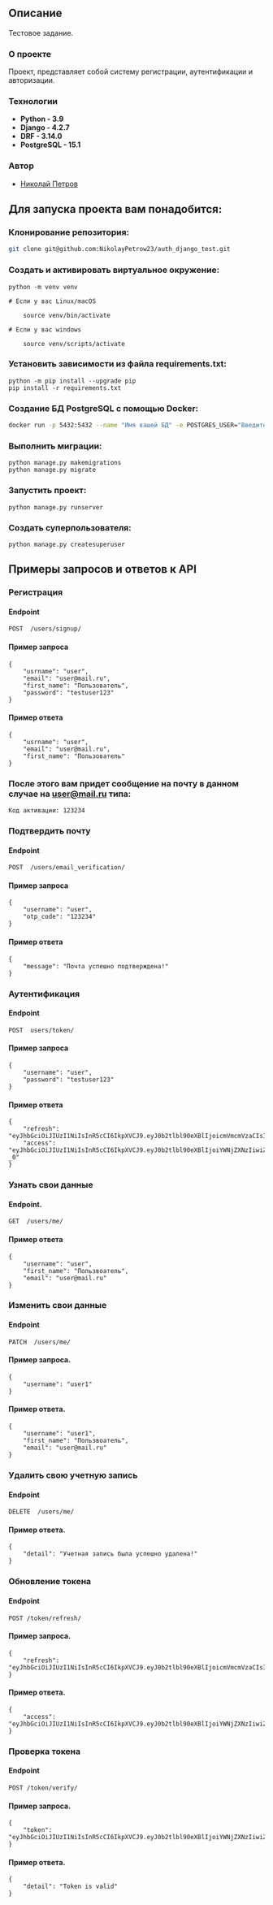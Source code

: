 
## Описание
Тестовое задание.

### О проекте
Проект, представляет собой систему регистрации, аутентификации и авторизации.

### Технологии
- **Python - 3.9**
- **Django - 4.2.7**
- **DRF - 3.14.0**
- **PostgreSQL - 15.1**

### Автор
- [Николай Петров](https://github.com/NikolayPetrow23)

## Для запуска проекта вам понадобится:

### Клонирование репозитория:

```bash
git clone git@github.com:NikolayPetrow23/auth_django_test.git
```

### Cоздать и активировать виртуальное окружение:
```
python -m venv venv

# Если у вас Linux/macOS

    source venv/bin/activate

# Если у вас windows

    source venv/scripts/activate

```
### Установить зависимости из файла requirements.txt:
```
python -m pip install --upgrade pip
pip install -r requirements.txt
```

### Создание БД PostgreSQL с помощью Docker:
```bash
docker run -p 5432:5432 --name "Имя вашей БД" -e POSTGRES_USER="Введите пользователя для БД" -e POSTGRES_PASSWORD="Введите пароль для БД" -e POSTGRES_DB="Имя вашей БД" -d postgres:13.3
```

### Выполнить миграции:
```
python manage.py makemigrations
python manage.py migrate
```

### Запустить проект:
```
python manage.py runserver
```

### Создать суперпользователя:
```
python manage.py createsuperuser
```

## Примеры запросов и ответов к API

### Регистрация
#### Endpoint
```
POST  /users/signup/
```
#### Пример запроса
```
{
    "usrname": "user",
    "email": "user@mail.ru",
    "first_name": "Пользователь",
    "password": "testuser123"
}
```
#### Пример ответа
```
{
    "usrname": "user",
    "email": "user@mail.ru",
    "first_name": "Пользователь"
}
```

### После этого вам придет сообщение на почту в данном случае на user@mail.ru типа:
```
Код активации: 123234
```

### Подтвердить почту
#### Endpoint
```
POST  /users/email_verification/
```

#### Пример запроса 
```
{
    "username": "user",
    "otp_code": "123234"
}
```

#### Пример ответа
```
{
    "message": "Почта успешно подтверждена!"
}
```

### Аутентификация
#### Endpoint
```
POST  users/token/
```

#### Пример запроса 
```
{
    "username": "user",
    "password": "testuser123"
}
```

#### Пример ответа
```
{
    "refresh": "eyJhbGciOiJIUzI1NiIsInR5cCI6IkpXVCJ9.eyJ0b2tlbl90eXBlIjoicmVmcmVzaCIsImV4cCI6MTcwMDM4OTkyMywiaWF0IjoxNzAwMzAzNTIzLCJqdGkiOiI1MTk4NzRiYWVkMGU0OTFhYjhkNmU3NmE3YTNjYjE1NyIsInVzZXJfaWQiOiJuaWtvbGF5cGV0cm93MTNAbWFpbC5ydSJ9.900OjHHSZysHvVE28bbd5hy3D7uym0x36Db6NmiCNfE",
    "access": "eyJhbGciOiJIUzI1NiIsInR5cCI6IkpXVCJ9.eyJ0b2tlbl90eXBlIjoiYWNjZXNzIiwiZXhwIjoxNzAwMzA3MTIzLCJpYXQiOjE3MDAzMDM1MjMsImp0aSI6IjAwYjE5ZTM4ZmNkYjRlYTJiMmU3YjU4N2JiMzU1MDgxIiwidXNlcl9pZCI6Im5pa29sYXlwZXRyb3cxM0BtYWlsLnJ1In0.BU9xtQEJMvhjiEBegXSPn1M2u1EwVo7dWcMC4bh2-_0"
}
```

### Узнать свои данные
#### Endpoint.
```
GET  /users/me/
```

#### Пример ответа
```
{
    "username": "user",
    "first_name": "Пользвоатель",
    "email": "user@mail.ru"
}
```

### Изменить свои данные
#### Endpoint
```
PATCH  /users/me/
```

#### Пример запроса.
```
{
    "username": "user1"
}
```

#### Пример ответа.
```
{
    "username": "user1",
    "first_name": "Пользвоатель",
    "email": "user@mail.ru"
}
```

### Удалить свою учетную запись
#### Endpoint
```
DELETE  /users/me/
```

#### Пример ответа.
```
{
    "detail": "Учетная запись была успешно удалена!"
}
```

### Обновление токена
#### Endpoint
```
POST /token/refresh/
```

#### Пример запроса.
```
{
    "refresh": "eyJhbGciOiJIUzI1NiIsInR5cCI6IkpXVCJ9.eyJ0b2tlbl90eXBlIjoicmVmcmVzaCIsImV4cCI6MTcwMDM4OTkyMywiaWF0IjoxNzAwMzAzNTIzLCJqdGkiOiI1MTk4NzRiYWVkMGU0OTFhYjhkNmU3NmE3YTNjYjE1NyIsInVzZXJfaWQiOiJuaWtvbGF5cGV0cm93MTNAbWFpbC5ydSJ9.900OjHHSZysHvVE28bbd5hy3D7uym0x36Db6NmiCNfE"
}
```

#### Пример ответа.
```
{
    "access": "eyJhbGciOiJIUzI1NiIsInR5cCI6IkpXVCJ9.eyJ0b2tlbl90eXBlIjoiYWNjZXNzIiwiZXhwIjoxNzAwMzA4MjA2LCJpYXQiOjE3MDAzMDQ2MDYsImp0aSI6ImMxYzczNTkwYmEzNjQ0MWNhZDEzODQ3NDJlZDYzYmMxIiwidXNlcl9pZCI6Im5pa29sYXlwZXRyb3cxMzIzMTIzQG1haWwucnUifQ.WpmzwBgyL7bgfdD2i1Olo3OehjeRp7g9fnIYrH9DgvI"
}
```

### Проверка токена
#### Endpoint
```
POST /token/verify/
```

#### Пример запроса.
```
{
    "token": "eyJhbGciOiJIUzI1NiIsInR5cCI6IkpXVCJ9.eyJ0b2tlbl90eXBlIjoiYWNjZXNzIiwiZXhwIjoxNzAwMzA4MjA2LCJpYXQiOjE3MDAzMDQ2MDYsImp0aSI6ImMxYzczNTkwYmEzNjQ0MWNhZDEzODQ3NDJlZDYzYmMxIiwidXNlcl9pZCI6Im5pa29sYXlwZXRyb3cxMzIzMTIzQG1haWwucnUifQ.WpmzwBgyL7bgfdD2i1Olo3OehjeRp7g9fnIYrH9DgvI"
}
```

#### Пример ответа.
```
{
    "detail": "Token is valid"
}
```